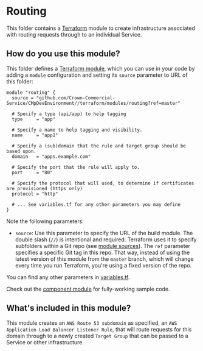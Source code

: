 # Routing

This folder contains a [Terraform](https://www.terraform.io/) module to create infrastructure associated with routing requests through to an individual Service.

## How do you use this module?

This folder defines a [Terraform module](https://www.terraform.io/docs/modules/usage.html), which you can use in your
code by adding a `module` configuration and setting its `source` parameter to URL of this folder:

```hcl
module "routing" {
  source = "github.com/Crown-Commercial-Service/CMpDevEnvironment//terraform/modules/routing?ref=master"

  # Specify a type (api/app) to help tagging 
  type     = "app"

  # Specify a name to help tagging and visibility.
  name     = "app1"

  # Specify a (sub)domain that the rule and target group should be based upon.
  domain   = "apps.example.com"

  # Specify the port that the rule will apply to.
  port     = "80"

  # Specify the protocol that will used, to determine if certificates are provisioned (https only) 
  protocol = "http"

  # ... See variables.tf for any other parameters you may define
}
```

Note the following parameters:

* `source`: Use this parameter to specify the URL of the build module. The double slash (`//`) is intentional 
  and required. Terraform uses it to specify subfolders within a Git repo (see [module 
  sources](https://www.terraform.io/docs/modules/sources.html)). The `ref` parameter specifies a specific Git tag in 
  this repo. That way, instead of using the latest version of this module from the `master` branch, which 
  will change every time you run Terraform, you're using a fixed version of the repo.

You can find any other parameters in [variables.tf](variables.tf).

Check out the [component module](https://github.com/Crown-Commercial-Service/CMpDevEnvironment/blob/develop/terraform/modules/component/main.tf) for fully-working sample code. 

## What's included in this module?

This module creates an `AWS Route 53 subdomain` as specified, an `AWS Application Load Balancer Listener Rule`, that will route requests for this domain through to a newly created `Target Group` that can be passed to a Service or other infrastructure.
